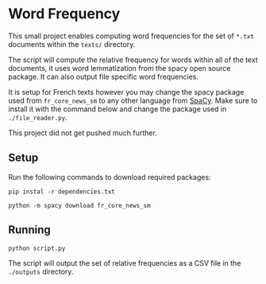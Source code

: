 # Word Frequency

This small project enables computing word frequencies for the set of `*.txt` documents within the `texts/` directory.

The script will compute the relative frequency for words within all of the text documents, it uses word lemmatization from the spacy open source package. It can also output file specific word frequencies.

It is setup for French texts however you may change the spacy package used from `fr_core_news_sm` to any other language from [SpaCy](https://spacy.io/usage/models). Make sure to install it with the command below and change the package used in `./file_reader.py`.

This project did not get pushed much further.

## Setup

Run the following commands to download required packages:

`pip instal -r dependencies.txt`

`python -m spacy download fr_core_news_sm`

## Running

`python script.py`

The script will output the set of relative frequencies as a CSV file in the `./outputs` directory.
